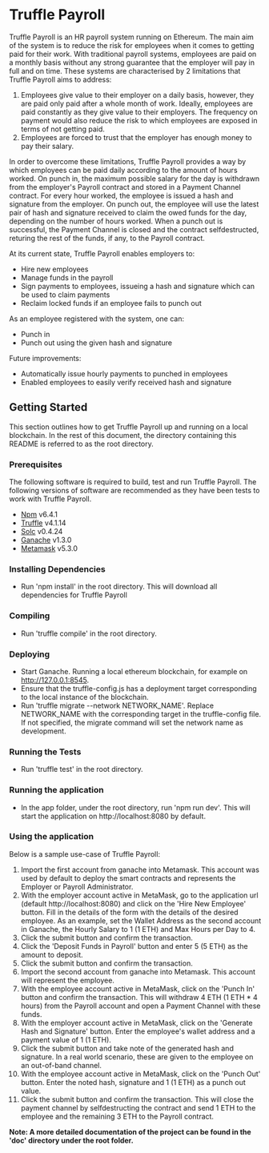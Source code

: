 # Truffle Payroll

Truffle Payroll is an HR payroll system running on Ethereum. The main aim of the system is to reduce the risk for employees when it comes to getting paid for their work. With traditional payroll systems, employees are paid on a monthly basis without any strong guarantee that the employer will pay in full and on time. These systems are characterised by 2 limitations that Truffle Payroll aims to address: 

 1. Employees give value to their employer on a daily basis, however, they are paid only paid after a whole month of work. Ideally, employees are paid constantly as they give value to their employers. The frequency on payment would also reduce the risk to which employees are exposed in terms of not getting paid.
 2. Employees are forced to trust that the employer has enough money to pay their salary.

In order to overcome these limitations, Truffle Payroll provides a way by which employees can be paid daily according to the amount of hours worked. On punch in, the maximum possible salary for the day is withdrawn from the employer's Payroll contract and stored in a Payment Channel contract. For every hour worked, the employee is issued a hash and signature from the employer. On punch out, the employee will use the latest pair of hash and signature received to claim the owed funds for the day, depending on the number of hours worked. When a punch out is successful, the Payment Channel is closed and the contract selfdestructed, returing the rest of the funds, if any, to the Payroll contract.

At its current state, Truffle Payroll enables employers to:
 * Hire new employees
 * Manage funds in the payroll
 * Sign payments to employees, issueing a hash and signature which can be used to claim payments
 * Reclaim locked funds if an employee fails to punch out

As an employee registered with the system, one can:
 * Punch in 
 * Punch out using the given hash and signature

Future improvements:
 * Automatically issue hourly payments to punched in employees
 * Enabled employees to easily verify received hash and signature

## Getting Started

This section outlines how to get Truffle Payroll up and running on a local blockchain. In the rest of this document, the directory containing this README is referred to as the root directory.

### Prerequisites

The following software is required to build, test and run Truffle Payroll. The following versions of software are recommended as they have been tests to work with Truffle Payroll.

 * [Npm](https://www.npmjs.com/get-npm) v6.4.1
 * [Truffle](https://truffleframework.com/) v4.1.14
 * [Solc](https://www.npmjs.com/package/solc) v0.4.24
 * [Ganache](https://truffleframework.com/ganache) v1.3.0
 * [Metamask](https://metamask.io/) v5.3.0

### Installing Dependencies

 * Run 'npm install' in the root directory. This will download all dependencies for Truffle Payroll

### Compiling

 * Run 'truffle compile' in the root directory.

### Deploying 

 * Start Ganache. Running a local ethereum blockchain, for example on http://127.0.0.1:8545.
 * Ensure that the truffle-config.js has a deployment target corresponding to the local instance of the blockchain.
 * Run 'truffle migrate --network NETWORK_NAME'. Replace NETWORK_NAME with the corresponding target in the truffle-config file. If not specified, the migrate command will set the network name as development.

### Running the Tests

 * Run 'truffle test' in the root directory.
 
### Running the application

 * In the app folder, under the root directory, run 'npm run dev'. This will start the application on http://localhost:8080 by default.

### Using the application 

Below is a sample use-case of Truffle Payroll:

 1. Import the first account from ganache into Metamask. This account was used by default to deploy the smart contracts and represents the Employer or Payroll Administrator. 
 2. With the employer account active in MetaMask, go to the application url (default http://localhost:8080) and click on the 'Hire New Employee' button. Fill in the details of the form with the details of the desired employee. As an example, set the Wallet Address as the second account in Ganache, the Hourly Salary to 1 (1 ETH) and Max Hours per Day to 4.
 3. Click the submit button and confirm the transaction. 
 4. Click the 'Deposit Funds in Payroll' button and enter 5 (5 ETH) as the amount to deposit.
 5. Click the submit button and confirm the transaction. 
 6. Import the second account from ganache into Metamask. This account will represent the employee.
 7. With the employee account active in MetaMask, click on the 'Punch In' button and confirm the transaction. This will withdraw 4 ETH (1 ETH * 4 hours) from the Payroll account and open a Payment Channel with these funds. 
 8. With the employer account active in MetaMask, click on the 'Generate Hash and Signature' button. Enter the employee's wallet address and a payment value of 1 (1 ETH).
 9. Click the submit button and take note of the generated hash and signature. In a real world scenario, these are given to the employee on an out-of-band channel. 
 10. With the employee account active in MetaMask, click on the 'Punch Out' button. Enter the noted hash, signature and 1 (1 ETH) as a punch out value.
 11. Click the submit button and confirm the transaction. This will close the payment channel by selfdestructing the contract and send 1 ETH to the employee and the remaining 3 ETH to the Payroll contract.


**Note: A more detailed documentation of the project can be found in the 'doc' directory under the root folder.**